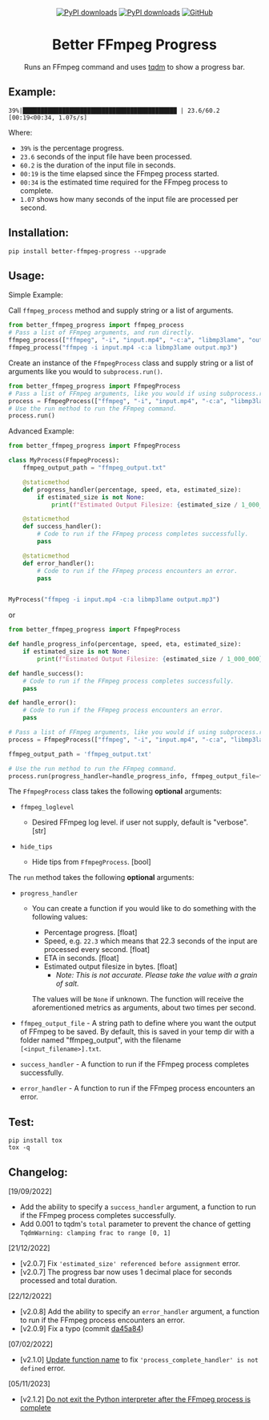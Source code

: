 <div align="center">

[![PyPI downloads](https://img.shields.io/pypi/dm/better-ffmpeg-progress?label=PyPI&color=blue)](https://pypistats.org/packages/pypistats)
[![PyPI downloads](https://img.shields.io/pypi/dw/better-ffmpeg-progress?label=PyPI&color=blue)](https://pypistats.org/packages/pypistats)
[![GitHub](https://img.shields.io/github/license/crypticsignal/better-ffmpeg-progress?label=License&color=blue)](LICENSE.txt)

# Better FFmpeg Progress

Runs an FFmpeg command and uses [tqdm](https://github.com/tqdm/tqdm) to show a progress bar.

</div>

## Example:

```
39%|███████████████████████████████████████████ | 23.6/60.2 [00:19<00:34, 1.07s/s]
```

Where:

- `39%` is the percentage progress.
- `23.6` seconds of the input file have been processed.
- `60.2` is the duration of the input file in seconds.
- `00:19` is the time elapsed since the FFmpeg process started.
- `00:34` is the estimated time required for the FFmpeg process to complete.
- `1.07` shows how many seconds of the input file are processed per second.

## Installation:

`pip install better-ffmpeg-progress --upgrade`

## Usage:

Simple Example:

Call `ffmpeg_process` method and supply string or a list of arguments.

```py
from better_ffmpeg_progress import ffmpeg_process
# Pass a list of FFmpeg arguments, and run directly.
ffmpeg_process(["ffmpeg", "-i", "input.mp4", "-c:a", "libmp3lame", "output.mp3"])
ffmpeg_process("ffmpeg -i input.mp4 -c:a libmp3lame output.mp3")
```

Create an instance of the `FfmpegProcess` class and supply string or a list of arguments like you would to `subprocess.run()`.

```py
from better_ffmpeg_progress import FfmpegProcess
# Pass a list of FFmpeg arguments, like you would if using subprocess.run().
process = FfmpegProcess(["ffmpeg", "-i", "input.mp4", "-c:a", "libmp3lame", "output.mp3"])
# Use the run method to run the FFmpeg command.
process.run()
```

Advanced Example:

```py
from better_ffmpeg_progress import FfmpegProcess

class MyProcess(FfmpegProcess):
    ffmpeg_output_path = "ffmpeg_output.txt"

    @staticmethod
    def progress_handler(percentage, speed, eta, estimated_size):
        if estimated_size is not None:
            print(f"Estimated Output Filesize: {estimated_size / 1_000_000} MB")

    @staticmethod
    def success_handler():
        # Code to run if the FFmpeg process completes successfully.
        pass

    @staticmethod
    def error_handler():
        # Code to run if the FFmpeg process encounters an error.
        pass


MyProcess("ffmpeg -i input.mp4 -c:a libmp3lame output.mp3")
```

or

```py
from better_ffmpeg_progress import FfmpegProcess

def handle_progress_info(percentage, speed, eta, estimated_size):
    if estimated_size is not None:
        print(f"Estimated Output Filesize: {estimated_size / 1_000_000} MB")

def handle_success():
    # Code to run if the FFmpeg process completes successfully.
    pass

def handle_error():
    # Code to run if the FFmpeg process encounters an error.
    pass

# Pass a list of FFmpeg arguments, like you would if using subprocess.run()
process = FfmpegProcess(["ffmpeg", "-i", "input.mp4", "-c:a", "libmp3lame", "output.mp3"], hide_tips=True)

ffmpeg_output_path = 'ffmpeg_output.txt'

# Use the run method to run the FFmpeg command.
process.run(progress_handler=handle_progress_info, ffmpeg_output_file=ffmpeg_output_path, success_handler=handle_success, error_handler=handle_error)
```

The `FfmpegProcess` class takes the following **optional** arguments:

- `ffmpeg_loglevel`

  - Desired FFmpeg log level. if user not supply, default is "verbose". [str]

- `hide_tips`

  - Hide tips from `FfmpegProcess`. [bool]

The `run` method takes the following **optional** arguments:

- `progress_handler`

  - You can create a function if you would like to do something with the following values:

    - Percentage progress. [float]
    - Speed, e.g. `22.3` which means that 22.3 seconds of the input are processed every second. [float]
    - ETA in seconds. [float]
    - Estimated output filesize in bytes. [float]
      - _Note: This is not accurate. Please take the value with a grain of salt._

    The values will be `None` if unknown. The function will receive the aforementioned metrics as arguments, about two times per second.

- `ffmpeg_output_file` - A string path to define where you want the output of FFmpeg to be saved. By default, this is saved in your temp dir with a folder named "ffmpeg_output", with the filename `[<input_filename>].txt`.

- `success_handler` - A function to run if the FFmpeg process completes successfully.

- `error_handler` - A function to run if the FFmpeg process encounters an error.

## Test:

```
pip install tox
tox -q 
```

## Changelog:

[19/09/2022]

- Add the ability to specify a `success_handler` argument, a function to run if the FFmpeg process completes successfully.
- Add 0.001 to tqdm's `total` parameter to prevent the chance of getting `TqdmWarning: clamping frac to range [0, 1]`

[21/12/2022]

- [v2.0.7] Fix `'estimated_size' referenced before assignment` error.
- [v2.0.7] The progress bar now uses 1 decimal place for seconds processed and total duration.

[22/12/2022]

- [v2.0.8] Add the ability to specify an `error_handler` argument, a function to run if the FFmpeg process encounters an error.
- [v2.0.9] Fix a typo (commit [da45a84](https://github.com/CrypticSignal/better-ffmpeg-progress/commit/da45a8416856ab7d3c7b748db5703fa3dbc65f60))

[07/02/2022]

- [v2.1.0] [Update function name](https://github.com/CrypticSignal/better-ffmpeg-progress/commit/572fe8a0d71957d00b833134a4d35170630203fa) to fix `'process_complete_handler' is not defined` error.

[05/11/2023]

- [v2.1.2] [Do not exit the Python interpreter after the FFmpeg process is complete](https://github.com/CrypticSignal/better-ffmpeg-progress/commit/0a358810773835297faae688689c6e0d8a5859ae)

